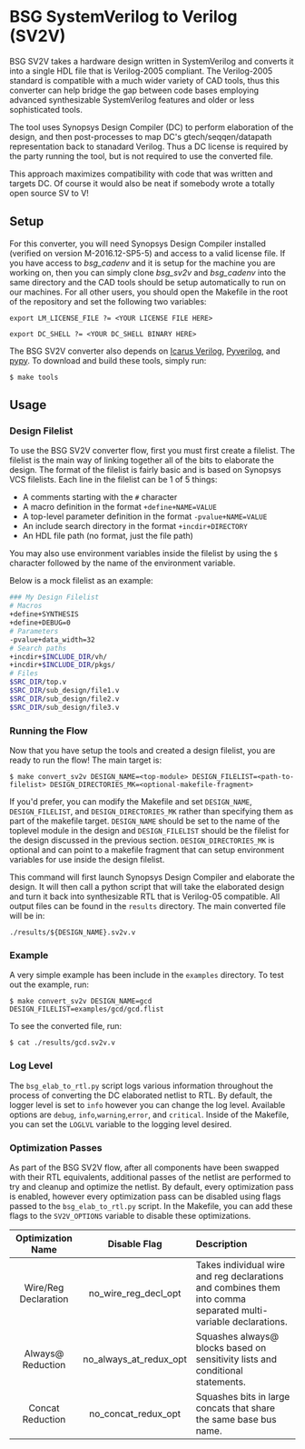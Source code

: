 # BSG SystemVerilog to Verilog (SV2V) 

BSG SV2V  takes a hardware design written in SystemVerilog and converts it into
a single HDL file that is Verilog-2005 compliant. The Verilog-2005 standard is
compatible with a much wider variety of CAD tools, thus this converter can help
bridge the gap between code bases employing advanced synthesizable
SystemVerilog features and older or less sophisticated tools.

The tool uses Synopsys Design Compiler (DC) to perform elaboration of the
design, and then post-processes to map DC's gtech/seqqen/datapath
representation back to stanadard Verilog. Thus a DC license is required by the
party running the tool, but is not required to use the converted file.

This approach maximizes compatibility with code that was written and targets
DC. Of course it would also be neat if somebody wrote a totally open source SV
to V!

## Setup

For this converter, you will need Synopsys Design Compiler installed (verified
on version M-2016.12-SP5-5) and access to a valid license file. If you have
access to *bsg_cadenv* and it is setup for the machine you are working on, then
you can simply clone *bsg_sv2v* and *bsg_cadenv* into the same directory and
the CAD tools should be setup automatically to run on our machines. For all
other users, you should open the Makefile in the root of the repository and set
the following two variables:

```
export LM_LICENSE_FILE ?= <YOUR LICENSE FILE HERE>
```

```
export DC_SHELL ?= <YOUR DC_SHELL BINARY HERE>
```

The BSG SV2V converter also depends on
[Icarus Verilog](http://iverilog.icarus.com/),
[Pyverilog](https://pypi.org/project/pyverilog/), and 
[pypy](https://pypy.org/). To download and build these tools, simply run:

```
$ make tools
```

## Usage

### Design Filelist

To use the BSG SV2V converter flow, first you must first create a filelist. The
filelist is the main way of linking together all of the bits to elaborate the
design. The format of the filelist is fairly basic and is based on Synopsys VCS
filelists.  Each line in the filelist can be 1 of 5 things:

- A comments starting with the `#` character
- A macro definition in the format `+define+NAME=VALUE`
- A top-level parameter definition in the format `-pvalue+NAME=VALUE`
- An include search directory in the format `+incdir+DIRECTORY`
- An HDL file path (no format, just the file path)

You may also use environment variables inside the filelist by using the `$`
character followed by the name of the environment variable.

Below is a mock filelist as an example:

```bash
### My Design Filelist
# Macros
+define+SYNTHESIS
+define+DEBUG=0
# Parameters
-pvalue+data_width=32
# Search paths
+incdir+$INCLUDE_DIR/vh/
+incdir+$INCLUDE_DIR/pkgs/
# Files
$SRC_DIR/top.v
$SRC_DIR/sub_design/file1.v
$SRC_DIR/sub_design/file2.v
$SRC_DIR/sub_design/file3.v
```

### Running the Flow

Now that you have setup the tools and created a design filelist, you are ready
to run the flow! The main target is: 

```
$ make convert_sv2v DESIGN_NAME=<top-module> DESIGN_FILELIST=<path-to-filelist> DESIGN_DIRECTORIES_MK=<optional-makefile-fragment>
```

If you'd prefer, you can modify the Makefile and set `DESIGN_NAME`,
`DESIGN_FILELIST`, and `DESIGN_DIRECTORIES_MK` rather than specifying them as
part of the makefile target. `DESIGN_NAME` should be set to the name of the
toplevel module in the design and `DESIGN_FILELIST` should be the filelist for
the design discussed in the previous section. `DESIGN_DIRECTORIES_MK` is
optional and can point to a makefile fragment that can setup environment
variables for use inside the design filelist.

This command will first launch Synopsys Design Compiler and elaborate the
design. It will then call a python script that will take the elaborated design
and turn it back into synthesizable RTL that is Verilog-05 compatible. All
output files can be found in the `results` directory. The main converted file
will be in:

```
./results/${DESIGN_NAME}.sv2v.v
```

### Example

A very simple example has been include in the `examples` directory. To test out
the example, run:

```
$ make convert_sv2v DESIGN_NAME=gcd DESIGN_FILELIST=examples/gcd/gcd.flist
```

To see the converted file, run:

```
$ cat ./results/gcd.sv2v.v
```

### Log Level

The `bsg_elab_to_rtl.py` script logs various information throughout the process
of converting the DC elaborated netlist to RTL. By default, the logger level is
set to `info` however you can change the log level. Available options are `debug`,
`info`,`warning`,`error`, and `critical`. Inside of the Makefile, you can set the
`LOGLVL` variable to the logging level desired.

### Optimization Passes

As part of the BSG SV2V flow, after all components have been swapped with their RTL
equivalents, additional passes of the netlist are performed to try and cleanup and
optimize the netlist. By default, every optimization pass is enabled, however every
optimization pass can be disabled using flags passed to the `bsg_elab_to_rtl.py`
script. In the Makefile, you can add these flags to the `SV2V_OPTIONS` variable to
disable these optimizations.

| Optimization Name    | Disable Flag           | Description                                                                                                        |
|:--------------------:|:----------------------:|:-------------------------------------------------------------------------------------------------------------------|
| Wire/Reg Declaration | no_wire_reg_decl_opt   | Takes individual wire and reg declarations and combines them into comma separated multi-variable declarations.     |
| Always@ Reduction    | no_always_at_redux_opt | Squashes always@ blocks based on sensitivity lists and conditional statements.                                     |
| Concat Reduction     | no_concat_redux_opt    | Squashes bits in large concats that share the same base bus name.                                                  |
